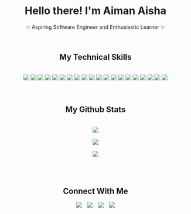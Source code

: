 
<div align="center">
<h1> Hello there! I'm Aiman Aisha </h1>
<p>✨ Aspiring Software Engineer and Enthusiastic Learner ✨ </p>

  
<br>
<h2 ><b>My Technical Skills</b></h2>

<br/>
  <img src="https://img.shields.io/badge/HTML5-E34F26?style=for-the-badge&logo=html5&logoColor=white"/>
<img src="https://img.shields.io/badge/CSS3-1572B6?style=for-the-badge&logo=css3&logoColor=white"/>
  <img src="https://img.shields.io/badge/tailwindcss-%2338B2AC.svg?style=for-the-badge&logo=tailwind-css&logoColor=white"/>
  <img src="https://img.shields.io/badge/Bootstrap-563D7C?style=for-the-badge&logo=bootstrap&logoColor=white"/>
  <img src="https://img.shields.io/badge/jupyter-%23FA0F00.svg?style=for-the-badge&logo=jupyter&logoColor=white"/>
 <img src="https://img.shields.io/badge/JavaScript-F7DF1E?style=for-the-badge&logo=javascript&logoColor=black"/>
  <img src="https://img.shields.io/badge/python-3670A0?style=for-the-badge&logo=python&logoColor=ffdd54"/>         
  <img src="https://img.shields.io/badge/Firebase-039BE5?style=for-the-badge&logo=Firebase&logoColor=white"/>         
  <img src="https://img.shields.io/badge/scikit--learn-%23F7931E.svg?style=for-the-badge&logo=scikit-learn&logoColor=white"/> 
  <img src="https://img.shields.io/badge/C-00599C?style=for-the-badge&logo=c&logoColor=white"/>
  <img src="https://img.shields.io/badge/C%2B%2B-00599C?style=for-the-badge&logo=c%2B%2B&logoColor=white"/>
  <img src="https://img.shields.io/badge/npm-CB3837?style=for-the-badge&logo=npm&logoColor=white"/>
  <img src="https://img.shields.io/badge/React-20232A?style=for-the-badge&logo=react&logoColor=61DAFB"/>
  <img src="https://img.shields.io/badge/React_Router-CA4245?style=for-the-badge&logo=react-router&logoColor=white"/>
  <img src="https://img.shields.io/badge/Git-F05032?style=for-the-badge&logo=git&logoColor=white"/>
  <img src="https://img.shields.io/badge/Next.js-000000.svg?style=for-the-badge&logo=nextdotjs&logoColor=white"/>
  <img src="https://img.shields.io/badge/Postman-FF6C37?style=for-the-badge&logo=Postman&logoColor=white"/>
  <img src="https://img.shields.io/badge/Linux-FCC624?style=for-the-badge&logo=linux&logoColor=black"/>
  <img src="https://img.shields.io/badge/Figma-F24E1E?style=for-the-badge&logo=figma&logoColor=white"/>
  <img src="https://img.shields.io/badge/Canva-%2300C4CC.svg?&style=for-the-badge&logo=Canva&logoColor=white"/>
</div>
<div style="height:1px;width:98%;background-color:white;margin-left:1%"></div>
<br/>
<br/>
<div align="center">
<h2 ><b>My Github Stats</b></h2>
<br/>

<img align="center" src="https://github-readme-streak-stats.herokuapp.com/?user=aimanaisha&theme=dark&hide_border:true&theme=radical" />
<br/>

<br/>

<img align="center" src="https://github-readme-stats.vercel.app/api?username=aimanaisha&show_icons=true&theme=radical" />
<br/>

<br/>

<img align="center" src="https://github-readme-stats.vercel.app/api/top-langs/?username=aimanaisha&layout=compact&theme=radical" />
</div>
<br>
<br/>

<div style="height:1px;width:98%;background-color:white;margin-left:1%"></div>
<br>


<div align="center">
<h2 ><b>Connect With Me</b></h2>
  </div>
<div align="center">

<a href="https://www.linkedin.com/in/aiman-aisha-84a932220/"><img src="https://img.shields.io/badge/LinkedIn-0077B5?style=for-the-badge&logo=linkedin&logoColor=white" style="padding-right:2%"/></a>  <a href="https://www.facebook.com/profile.php?id=100076536582236"><img src="https://img.shields.io/badge/Facebook-1877F2?style=for-the-badge&logo=facebook&logoColor=white" style="padding-right:2%"/></a> <a href="https://www.instagram.com/aimanaisha/"><img src="https://img.shields.io/badge/Instagram-E4405F?style=for-the-badge&logo=instagram&logoColor=white" style="padding-right:2%"/></a> <a href="mailto:aimanaisha851@gmail.com"><img src="https://img.shields.io/badge/Gmail-D14836?style=for-the-badge&logo=gmail&logoColor=white"/></a>


 </div>

</div>
